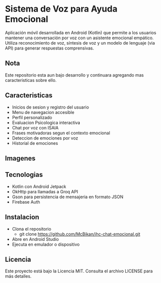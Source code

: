 # Sistema de Voz para Ayuda Emocional
Aplicación móvil desarrollada en Android (Kotlin) que permite a los usuarios mantener una conversación por voz con un asistente emocional empático. Utiliza reconocimiento de voz, síntesis de voz y un modelo de lenguaje (via API) para generar respuestas comprensivas.

## Nota
Este repositorio esta aun bajo desarrollo y continuara agregando mas caracteristicas sobre ello.

## Caracteristicas
- Inicios de sesion y registro del usuario
- Menu de navegacion accesible
- Perfil personalizado
- Evaluacion Psicologica interactiva
- Chat por voz con ISAIA
- Frases motivadoras segun el contexto emocional
- Deteccion de emociones por voz
- Historial de emociones

## Imagenes

## Tecnologias
- Kotlin con Android Jetpack
- OkHttp para llamadas a Groq API
- Gson para persistencia de mensajeria en formato JSON
- Firebase Auth

## Instalacion
- Clona el repositorio
  - git clone https://github.com/McBikan/ihc-chat-emocional.git
- Abre en Android Studio
- Ejecuta en emulador o dispositivo

## Licencia
Este proyecto está bajo la Licencia MIT. Consulta el archivo LICENSE para más detalles.
